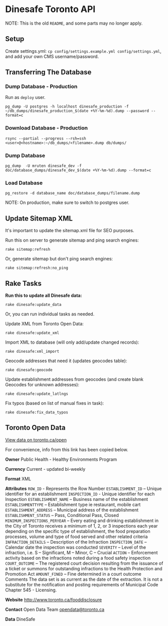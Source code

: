 Dinesafe Toronto API
====================

NOTE: This is the old `README`, and some parts may no longer apply.

Setup
-----

Create settings.yml: `cp config/settings.example.yml config/settings.yml`,
and add your own CMS username/password.

Transferring The Database
-------------------------

### Dump Database - Production

Run as `deploy` user.

    pg_dump -U postgres -h localhost dinesafe_production -f ~/db_dumps/dinesafe_production_$(date +%Y-%m-%d).dump --password --format=c

### Download Database - Production

    rsync --partial --progress --rsh=ssh <user>@<hostname>:~/db_dumps/<filename>.dump db/dumps/

### Dump Database

    pg_dump  -U mruten dinesafe_dev -f doc/database_dumps/dinesafe_dev_$(date +%Y-%m-%d).dump --format=c

### Load Database

    pg_restore -d database_name doc/database_dumps/filename.dump

NOTE: On production, make sure to switch to postgres user.

Update Sitemap XML
------------------

It's important to update the sitemap.xml file for SEO purposes.

Run this on server to generate sitemap and ping search engines:

    rake sitemap:refresh

Or, generate sitemap but don't ping search engines:

    rake sitemap:refresh:no_ping

Rake Tasks
----------

**Run this to update all Dinesafe data:**

    rake dinesafe:update_data

Or, you can run individual tasks as needed.

Update XML from Toronto Open Data:

    rake dinesafe:update_xml

Import XML to database (will only add/update changed records):

    rake dinesafe:xml_import

Geocode addresses that need it (updates geocodes table):

    rake dinesafe:geocode

Update establishment addresses from geocodes (and create blank Geocodes for unknown addresses):

    rake dinesafe:update_latlngs

Fix typos (based on list of manual fixes in task):

    rake dinesafe:fix_data_typos


Toronto Open Data
-----------------

[View data on toronto.ca/open](http://www1.toronto.ca/wps/portal/open_data/open_data_item_details?vgnextoid=b54a5f9cd70bb210VgnVCM1000003dd60f89RCRD&vgnextchannel=6e886aa8cc819210VgnVCM10000067d60f89RCRD)

For convenience, info from this link has been copied below.

**Owner**
Public Health - Healthy Environments Program

**Currency**
Current - updated bi-weekly

**Format**
XML

**Attributes**
`ROW_ID` - Represents the Row Number
`ESTABLISHMENT_ID` – Unique identifier for an establishment
`INSPECTION_ID` - Unique identifier for each Inspection
`ESTABLISHMENT_NAME` – Business name of the establishment
`ESTABLISHMENTTYPE` – Establishment type ie restaurant, mobile cart
`ESTABLISHMENT_ADDRESS` – Municipal address of the establishment
`ESTABLISHMENT_STATUS` – Pass, Conditional Pass, Closed
`MINIMUM_INSPECTIONS_PERYEAR` – Every eating and drinking establishment in the City of Toronto receives a minimum of 1, 2, or 3 inspections each year depending on the specific type of establishment, the food preparation processes, volume and type of food served and other related criteria
`INFRACTION_DETAILS` – Description of the Infraction
`INSPECTION_DATE` – Calendar date the inspection was conducted
`SEVERITY` – Level of the infraction, i.e. S – Significant, M – Minor, C – Crucial
`ACTION` – Enforcement activity based on the infractions noted during a food safety inspection
`COURT_OUTCOME` – The registered court decision resulting from the issuance of a ticket or summons for outstanding infractions to the Health Protection and Promotion Act
`AMOUNT_FINED` – Fine determined in a court outcome
Comments
The data set is as current as the date of the extraction. It is not a substitute for the notification and posting requirements of Municipal Code Chapter 545 - Licensing.

**Website**
http://www.toronto.ca/fooddisclosure

**Contact**
Open Data Team
opendata@toronto.ca

**Data**
DineSafe

